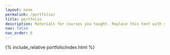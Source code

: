 ```yaml
---
layout: none
permalink: /portfolio/
title: portfolio
description: Materials for courses you taught. Replace this text with your description.
nav: false
nav_order: 6
---
```


{% include_relative portfolio/index.html %}
